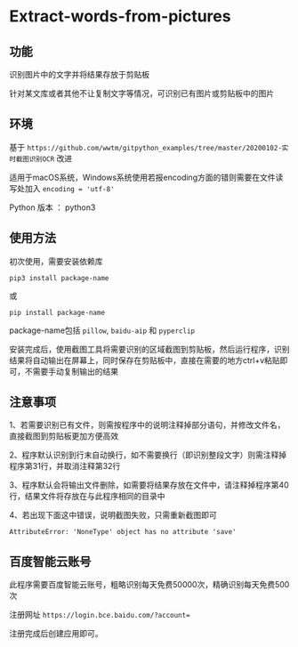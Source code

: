 # Extract-words-from-pictures

## 功能

识别图片中的文字并将结果存放于剪贴板

针对某文库或者其他不让复制文字等情况，可识别已有图片或剪贴板中的图片

## 环境

基于 ```https://github.com/wwtm/gitpython_examples/tree/master/20200102-实时截图识别OCR``` 改进

适用于macOS系统，Windows系统使用若报encoding方面的错则需要在文件读写处加入 ```encoding = 'utf-8'```

Python 版本 ： python3

## 使用方法

初次使用，需要安装依赖库
```
pip3 install package-name
```
或
```
pip install package-name
```
package-name包括 ```pillow```, ```baidu-aip``` 和 ```pyperclip```

安装完成后，使用截图工具将需要识别的区域截图到剪贴板，然后运行程序，识别结果将自动输出在屏幕上，同时保存在剪贴板中，直接在需要的地方ctrl+v粘贴即可，不需要手动复制输出的结果

## 注意事项

1、若需要识别已有文件，则需按程序中的说明注释掉部分语句，并修改文件名，直接截图到剪贴板更加方便高效

2、程序默认识别到行末自动换行，如不需要换行（即识别整段文字）则需注释掉程序第31行，并取消注释第32行

3、程序默认会将输出文件删除，如需要将结果存放在文件中，请注释掉程序第40行，结果文件将存放在与此程序相同的目录中

4、若出现下面这中错误，说明截图失败，只需重新截图即可
```
AttributeError: 'NoneType' object has no attribute 'save'
```

## 百度智能云账号

此程序需要百度智能云账号，粗略识别每天免费50000次，精确识别每天免费500次

注册网址 ```https://login.bce.baidu.com/?account=```

注册完成后创建应用即可。

